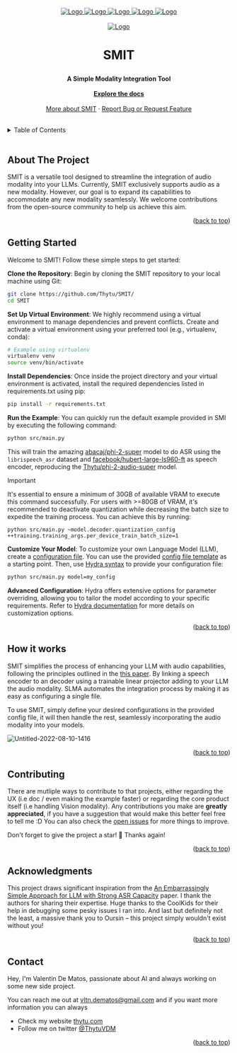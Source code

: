 <div id="top"></div>

<br />
<div align="center">

  
  <a href="https://github.com/Thytu/SMIT/graphs/contributors">
    <img src="https://img.shields.io/github/contributors/Thytu/SMIT.svg?style=for-the-badge&color=blue" alt="Logo">
  </a>
  <a href="https://github.com/Thytu/SMIT/network/members">
    <img src="https://img.shields.io/github/forks/Thytu/SMIT.svg?style=for-the-badge&color=blue" alt="Logo">
  </a>
  <a href="https://github.com/Thytu/SMIT/stargazers">
    <img src="https://img.shields.io/github/stars/Thytu/SMIT.svg?style=for-the-badge&color=yellow" alt="Logo">
  </a>
  <a href="https://github.com/Thytu/SMIT/issues">
    <img src="https://img.shields.io/github/issues/Thytu/SMIT.svg?style=for-the-badge&" alt="Logo">
  </a>
  <a href="https://github.com/Thytu/SMIT/pulls">
    <img src="https://img.shields.io/github/issues-pr/Thytu/SMIT.svg?style=for-the-badge" alt="Logo">
  </a>

  <br/>
  <br/>
  
  <a href="https://github.com/Thytu/SMIT/network/members">
    <img src="https://repository-images.githubusercontent.com/763042457/1d2a98b1-5e63-4416-9da2-6b432fcb0726" alt="Logo">
  </a>

  <h3 align="center" style="font-size: 200%">SMIT</h3>

  <p align="center">
    <b> A Simple Modality Integration Tool </b>
    <br />
    <br />
    <a href="#getting-started"><strong>Explore the docs</strong></a>
    <br />
    <br />
    <a href="#about-the-project">More about SMIT</a>
    · <a href="https://github.com/Thytu/SMIT/issues">Report Bug or Request Feature</a>
  </p>
</div>

<br/>

<details>
  <summary>Table of Contents</summary>
  <ol>
    <li><a href="#about-the-project">About The Project</a></li>
    <li><a href="#getting-started">Getting Started</a></li>
    <li><a href="#how-it-works">How it works</a></li>
    <li><a href="#contributing">Contributing</a></li>
    <li><a href="#acknowledgments">Acknowledgments</a></li>
    <li><a href="#contact">Contact</a></li>
  </ol>
</details>

<br/>


## About The Project

SMIT is a versatile tool designed to streamline the integration of audio modality into your LLMs. Currently, SMIT exclusively supports audio as a new modality. However, our goal is to expand its capabilities to accommodate any new modality seamlessly. We welcome contributions from the open-source community to help us achieve this aim.


<p align="right">(<a href="#top">back to top</a>)</p>


## Getting Started

Welcome to SMIT! Follow these simple steps to get started:

**Clone the Repository**: Begin by cloning the SMIT repository to your local machine using Git:
```sh
git clone https://github.com/Thytu/SMIT/
cd SMIT
```

**Set Up Virtual Environment**: We highly recommend using a virtual environment to manage dependencies and prevent conflicts. Create and activate a virtual environment using your preferred tool (e.g., virtualenv, conda):
```sh
# Example using virtualenv
virtualenv venv
source venv/bin/activate
```

**Install Dependencies**: Once inside the project directory and your virtual environment is activated, install the required dependencies listed in requirements.txt using pip:

```sh
pip install -r requirements.txt
```

**Run the Example**: You can quickly run the default example provided in SMI by executing the following command:

```sh
python src/main.py
```

This will train the amazing [abacaj/phi-2-super](https://huggingface.co/abacaj/phi-2-super/tree/main) model to do ASR using the `librispeech_asr` dataset and [facebook/hubert-large-ls960-ft](https://huggingface.co/facebook/hubert-large-ls960-ft) as speech encoder, reproducing the [Thytu/phi-2-audio-super](https://huggingface.co/Thytu/phi-2-audio-super/tree/main) model.

> [!IMPORTANT]
> It's essential to ensure a minimum of 30GB of available VRAM to execute this command successfully.
>  For users with >=80GB of VRAM, it's recommended to deactivate quantization while decreasing the batch size to expedite the training process. You can achieve this by running:
> ```
> python src/main.py ~model.decoder.quantization_config ++training.training_args.per_device_train_batch_size=1
> ```

**Customize Your Model**: To customize your own Language Model (LLM), create a [configuration file](docs/config-file.md). You can use the provided [config file template](config/default.yaml) as a starting point. Then, use [Hydra syntax](https://hydra.cc/docs/advanced/override_grammar/basic/) to provide your configuration file:

```sh
python src/main.py model=my_config
```

**Advanced Configuration**: Hydra offers extensive options for parameter overriding, allowing you to tailor the model according to your specific requirements. Refer to [Hydra documentation](https://hydra.cc/docs/intro/) for more details on customization options.


<p align="right">(<a href="#top">back to top</a>)</p>


## How it works

SMIT simplifies the process of enhancing your LLM with audio capabilities, following the principles outlined in the [this paper](https://arxiv.org/abs/2402.08846). By linking a speech encoder to an decoder using a trainable linear projector adding to your LLM the audio modality. SLMA automates the integration process by making it as easy as configuring a single file.

To use SMIT, simply define your desired configurations in the provided config file, it will then handle the rest, seamlessly incorporating the audio modality into your models.

![Untitled-2022-08-10-1416](https://github.com/Thytu/SMIT/assets/43698357/7a4843d8-d283-4d3b-ab7f-1f4ba0199e4b)

<p align="right">(<a href="#top">back to top</a>)</p>


## Contributing

There are mutliple ways to contribute to that projects, either regarding the UX (i.e doc / even making the example faster) or regarding the core product itself (i.e handling Vision modality).
Any contributions you make are **greatly appreciated**, if you have a suggestion that would make this better feel free to tell me :D You can also check the [open issues](https://github.com/Thytu/SMIT/issues) for more things to improve.

Don't forget to give the project a star! 🌟 Thanks again!

<p align="right">(<a href="#top">back to top</a>)</p>

## Acknowledgments

This project draws significant inspiration from the [An Embarrassingly Simple Approach for LLM with Strong ASR Capacity](https://arxiv.org/pdf/2402.08846.pdf) paper. I thank the authors for sharing their expertise. Huge thanks to the CoolKids for their  help in debugging some pesky issues I ran into. And last but definitely not the least, a massive thank you to Oursin – this project simply wouldn't exist without you!

<p align="right">(<a href="#top">back to top</a>)</p>


## Contact

Hey, I'm Valentin De Matos, passionate about AI and always working on some new side project.

You can reach me out at vltn.dematos@gmail.com and if you want more information you can always
- Check my website [thytu.com](https://thytu.com/)
- Follow me on twitter [@ThytuVDM](https://twitter.com/ThytuVDM)

<p align="right">(<a href="#top">back to top</a>)</p>


<!-- MARKDOWN LINKS & IMAGES -->
[issues]: https://img.shields.io/github/issues/Thytu/SMIT
